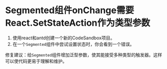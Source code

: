 # Segmented组件onChange需要React.SetStateAction作为类型参数

1. 使用react和antd创建一个新的CodeSandbox项目。
2. 在一个`Segmented`组件中尝试设置状态时，你会看到一个错误。

修复建议：给`Segmented`组件增加泛型参数，使其能接受多种类型的触发器。这样可以使代码更易于理解和维护。
